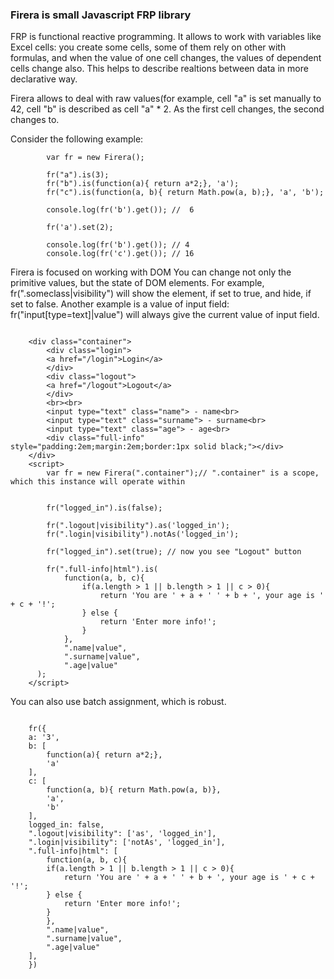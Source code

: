 
### Firera is small Javascript FRP library

FRP is functional reactive programming. It allows to work with variables like Excel cells: you create some cells, some of them rely on other with formulas, and when the value of one cell changes, the values of dependent cells change also.
This helps to describe realtions between data in more declarative way.

Firera allows to deal with raw values(for example, cell "a" is set manually to 42, cell "b" is described as cell "a" * 2. As the first cell changes, the second changes to.

Consider the following example:
~~~~~~
	    var fr = new Firera();
	    
	    fr("a").is(3);
	    fr("b").is(function(a){ return a*2;}, 'a');
	    fr("c").is(function(a, b){ return Math.pow(a, b);}, 'a', 'b');
	    
	    console.log(fr('b').get()); //  6
	    
	    fr('a').set(2);
	    
	    console.log(fr('b').get()); // 4
	    console.log(fr('c').get()); // 16
~~~~~~

Firera is focused on working with DOM
You can change not only the primitive values, but the state of DOM elements.
For example, fr(".someclass|visibility") will show the element, if set to true, and hide, if set to false.
Another example is a value of input field: fr("input[type=text]|value") will always give the current value of input field.

~~~~~~

	<div class="container">
	    <div class="login">
		<a href="/login">Login</a>
	    </div>
	    <div class="logout">
		<a href="/logout">Logout</a>
	    </div>
	    <br><br>
	    <input type="text" class="name"> - name<br>
	    <input type="text" class="surname"> - surname<br>
	    <input type="text" class="age"> - age<br>
	    <div class="full-info" style="padding:2em;margin:2em;border:1px solid black;"></div>
	</div>
	<script>
	    var fr = new Firera(".container");// ".container" is a scope, which this instance will operate within
	
	
	    fr("logged_in").is(false);
	    
	    fr(".logout|visibility").as('logged_in');
	    fr(".login|visibility").notAs('logged_in');
	    
	    fr("logged_in").set(true); // now you see "Logout" button
    
	    fr(".full-info|html").is(
    		function(a, b, c){
    		    if(a.length > 1 || b.length > 1 || c > 0){
    			    return 'You are ' + a + ' ' + b + ', your age is ' + c + '!';
    		    } else {
    			    return 'Enter more info!';
    		    }
    		},
    		".name|value",
    		".surname|value",
    		".age|value"
      );
	</script>

~~~~~~
You can also use batch assignment, which is robust. 
~~~~~~

    fr({
	a: '3',
	b: [
	    function(a){ return a*2;},
	    'a'
	],
	c: [
	    function(a, b){ return Math.pow(a, b)}, 
	    'a', 
	    'b'
	],
	logged_in: false,
	".logout|visibility": ['as', 'logged_in'],
	".login|visibility": ['notAs', 'logged_in'],
	".full-info|html": [
	    function(a, b, c){
		if(a.length > 1 || b.length > 1 || c > 0){
		    return 'You are ' + a + ' ' + b + ', your age is ' + c + '!';
		} else {
		    return 'Enter more info!';
		}
	    },
	    ".name|value",
	    ".surname|value",
	    ".age|value"
	],
    })

~~~~~~

